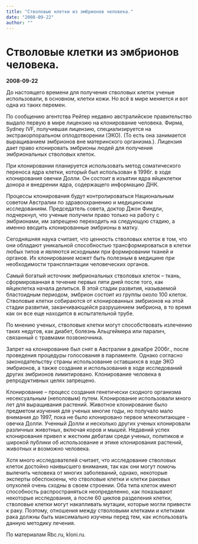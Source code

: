 ```yaml
---
title: "Стволовые клетки из эмбрионов человека."
date: "2008-09-22"
author: ""
---
```


# Стволовые клетки из эмбрионов человека.

**2008-09-22** 

До настоящего времени для получения стволовых клеток ученые использовали, в основном, клетки кожи. Но всё в мире меняется и вот одна из таких перемен.

По сообщению агентства Рейтер недавно австралийское правительство выдало первую в мире лицензию на клонирование человека. Фирма, Sydney IVF, получившая лицензию, специализируется на экстракорпоральном оплодотворении (ЭКО). (То есть она занимается выращиванием эмбрионов вне материнского организма.). Лицензия дает право клонировать эмбрионы людей для получения эмбриональных стволовых клеток.

При клонировании планируется использовать метод соматического переноса ядра клетки, который был использован в 1996г. в ходе клонирования овечки Долли. Он состоит в изъятии ядра яйцеклетки донора и внедрении ядра, содержащего информацию ДНК.

Процессы клонирования будут контролироваться Национальным советом Австралии по здравоохранению и медицинским исследованиям. Председатель совета, доктор Джон Финдли, подчеркнул, что ученые получили право только на работу с эмбрионами, им запрещено переходить на следующую стадию, а именно вводить клонированные эмбрионы в матку.

Сегодняшняя наука считает, что ценность стволовых клеток в том, что они обладают уникальной способностью трансформироваться в клетки любых типов и являются исходными при формировании тканей и органов. Их клонирование может быть полезным в медицине при необходимости трансплантации человеческих органов.

Самый богатый источник эмбриональных стволовых клеток – ткань, сформированная в течение первых пяти дней после того, как яйцеклетка начала делиться. В этой стадии развития, называемой бластоидным периодом, эмбрион состоит из группы около 100 клеток. Стволовые клетки собираются от клонированных эмбрионов на этой стадии развития, заканчивающейся разрушением эмбриона, в то время как он все еще находится в испытательной трубе.

По мнению ученых, стволовые клетки могут способствовать излечению таких недугов, как диабет, болезнь Альцгеймера или паралич, связанный с травмами позвоночника.

Запрет на клонирование был снят в Австралии в декабре 2006г., после проведения процедуры голосования в парламенте. Однако согласно законодательству страны использование оставшихся в ходе ЭКО эмбрионов, а также создание и использования в ходе исследований других эмбрионов лимитировано. Клонирование человека в репродуктивных целях запрещено.

Клонирование – процесс создания генетически сходного организма несексуальным (неполовым) путем. Клонирование использовали много лет для выращивания растений. Животное клонирование было предметом изучения для ученых многие годы, но получало мало внимания до 1997, пока не было клонировано первое млекопитающее - овечка Долли. Ученный Долли и несколько других ученых клонировали различных животных, включая коров и мышей. Недавний успех клонирования привел к жестким дебатам среди ученых, политиков и широкой публики об использование и этике клонирования растений, животных и возможно человека.

Хотя много исследователей считает, что исследование стволовых клеток достойно наивысшего внимания, так как они могут помочь вылечить человека от многих заболеваний, однако, некоторые эксперты обеспокоены, что стволовые клетки и клетки раковых опухолей очень сходны в своем строении. Оба типа клеток имеют способность распространяться неопределенно, как показывают некоторые исследования, а после 60 циклов разделения клетки, стволовые клетки могут накапливать мутации, которые могли привести к раку. Поэтому, отношения между стволовыми клетками и клетками рака должны быть максимально изучены перед тем, как использовать данную методику лечения.

По материалам Rbc.ru, kloni.ru.